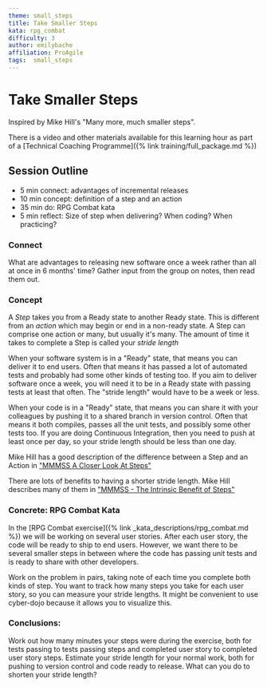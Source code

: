 ```yaml
---
theme: small_steps
title: Take Smaller Steps
kata: rpg_combat
difficulty: 3
author: emilybache
affiliation: ProAgile
tags:  small_steps
---
```


# Take Smaller Steps

Inspired by Mike Hill's "Many more, much smaller steps".

There is a video and other materials available for this learning hour as part of a [Technical Coaching Programme]({% link training/full_package.md %})

## Session Outline
 
* 5 min connect: advantages of incremental releases
* 10 min concept: definition of a step and an action
* 35 min do: RPG Combat kata  
* 5 min reflect: Size of step when delivering? When coding? When practicing?

### Connect
What are advantages to releasing new software once a week rather than all at once in 6 months' time? Gather input from the group on notes, then read them out.

### Concept
A _Step_ takes you from a Ready state to another Ready state. This is different from an _action_ which may begin or end in a non-ready state. A Step can comprise one action or many, but usually it's many. The amount of time it takes to complete a Step is called your _stride length_

When your software system is in a "Ready" state, that means you can deliver it to end users. Often that means it has passed a lot of automated tests and probably had some other kinds of testing too. If you aim to deliver software once a week, you will need it to be in a Ready state with passing tests at least that often. The "stride length" would have to be a week or less.

When your code is in a "Ready" state, that means you can share it with your colleagues by pushing it to a shared branch in version control.  Often that means it both compiles, passes all the unit tests, and possibly some other tests too. If you are doing Continuous Integration, then you need to push at least once per day, so your stride length should be less than one day. 

Mike Hill has a good description of the difference between a Step and an Action in ["MMMSS A Closer Look At Steps"](https://www.geepawhill.org/2021/10/26/mmmss-a-closer-look-at-steps/)

There are lots of benefits to having a shorter stride length. Mike Hill describes many of them in ["MMMSS - The Intrinsic Benefit of Steps"](https://www.geepawhill.org/2021/11/16/mmmss-the-intrinsic-benefit-of-steps/)

### Concrete: RPG Combat Kata
In the [RPG Combat exercise]({% link _kata_descriptions/rpg_combat.md %}) we will be working on several user stories. After each user story, the code will be ready to ship to end users. However, we want there to be several smaller steps in between where the code has passing unit tests and is ready to share with other developers.

Work on the problem in pairs, taking note of each time you complete both kinds of step. You want to track how many steps you take for each user story, so you can measure your stride lengths. It might be convenient to use cyber-dojo because it allows you to visualize this.

### Conclusions:
Work out how many minutes your steps were during the exercise, both for tests passing to tests passing steps and completed user story to completed user story steps. Estimate your stride length for your normal work, both for pushing to version control and code ready to release. What can you do to shorten your stride length?


